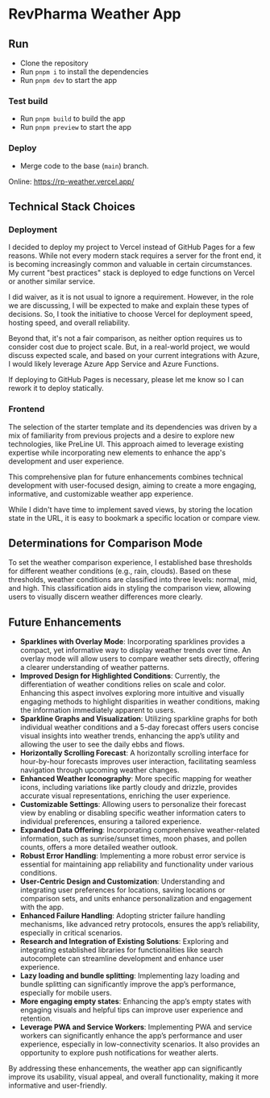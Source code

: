 # RevPharma Weather App

## Run

- Clone the repository
- Run `pnpm i` to install the dependencies
- Run `pnpm dev` to start the app

### Test build

- Run `pnpm build` to build the app
- Run `pnpm preview` to start the app

### Deploy

- Merge code to the base (`main`) branch.

Online: https://rp-weather.vercel.app/

## Technical Stack Choices

### Deployment

I decided to deploy my project to Vercel instead of GitHub Pages for a few reasons. While not every modern stack requires a server for the front end, it is becoming increasingly common and valuable in certain circumstances. My current "best practices" stack is deployed to edge functions on Vercel or another similar service.

I did waiver, as it is not usual to ignore a requirement. However, in the role we are discussing, I will be expected to make and explain these types of decisions. So, I took the initiative to choose Vercel for deployment speed, hosting speed, and overall reliability.

Beyond that, it's not a fair comparison, as neither option requires us to consider cost due to project scale. But, in a real-world project, we would discuss expected scale, and based on your current integrations with Azure, I would likely leverage Azure App Service and Azure Functions.

If deploying to GitHub Pages is necessary, please let me know so I can rework it to deploy statically.

### Frontend

The selection of the starter template and its dependencies was driven by a mix of familiarity from previous projects and a desire to explore new technologies, like PreLine UI. This approach aimed to leverage existing expertise while incorporating new elements to enhance the app's development and user experience.

This comprehensive plan for future enhancements combines technical development with user-focused design, aiming to create a more engaging, informative, and customizable weather app experience.

While I didn't have time to implement saved views, by storing the location state in the URL, it is easy to bookmark a specific location or compare view.

## Determinations for Comparison Mode

To set the weather comparison experience, I established base thresholds for different weather conditions (e.g., rain, clouds). Based on these thresholds, weather conditions are classified into three levels: normal, mid, and high. This classification aids in styling the comparison view, allowing users to visually discern weather differences more clearly.

## Future Enhancements

- **Sparklines with Overlay Mode**: Incorporating sparklines provides a compact, yet informative way to display weather trends over time. An overlay mode will allow users to compare weather sets directly, offering a clearer understanding of weather patterns.
- **Improved Design for Highlighted Conditions**: Currently, the differentiation of weather conditions relies on scale and color. Enhancing this aspect involves exploring more intuitive and visually engaging methods to highlight disparities in weather conditions, making the information immediately apparent to users.
- **Sparkline Graphs and Visualization**: Utilizing sparkline graphs for both individual weather conditions and a 5-day forecast offers users concise visual insights into weather trends, enhancing the app’s utility and allowing the user to see the daily ebbs and flows.
- **Horizontally Scrolling Forecast**: A horizontally scrolling interface for hour-by-hour forecasts improves user interaction, facilitating seamless navigation through upcoming weather changes.
- **Enhanced Weather Iconography**: More specific mapping for weather icons, including variations like partly cloudy and drizzle, provides accurate visual representations, enriching the user experience.
- **Customizable Settings**: Allowing users to personalize their forecast view by enabling or disabling specific weather information caters to individual preferences, ensuring a tailored experience.
- **Expanded Data Offering**: Incorporating comprehensive weather-related information, such as sunrise/sunset times, moon phases, and pollen counts, offers a more detailed weather outlook.
- **Robust Error Handling**: Implementing a more robust error service is essential for maintaining app reliability and functionality under various conditions.
- **User-Centric Design and Customization**: Understanding and integrating user preferences for locations, saving locations or comparison sets, and units enhance personalization and engagement with the app.
- **Enhanced Failure Handling**: Adopting stricter failure handling mechanisms, like advanced retry protocols, ensures the app’s reliability, especially in critical scenarios.
- **Research and Integration of Existing Solutions**: Exploring and integrating established libraries for functionalities like search autocomplete can streamline development and enhance user experience.
- **Lazy loading and bundle splitting**: Implementing lazy loading and bundle splitting can significantly improve the app’s performance, especially for mobile users.
- **More engaging empty states**: Enhancing the app’s empty states with engaging visuals and helpful tips can improve user experience and retention.
- **Leverage PWA and Service Workers**: Implementing PWA and service workers can significantly enhance the app’s performance and user experience, especially in low-connectivity scenarios. It also provides an opportunity to explore push notifications for weather alerts.

By addressing these enhancements, the weather app can significantly improve its usability, visual appeal, and overall functionality, making it more informative and user-friendly.
